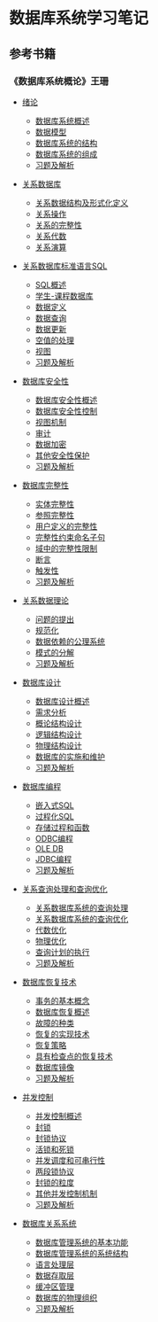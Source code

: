 # 数据库系统学习笔记

## 参考书籍
### 《数据库系统概论》王珊
* [绪论]()
    * [数据库系统概述]()
    * [数据模型]()
    * [数据库系统的结构]()
    * [数据库系统的组成]()
    * [习题及解析]()

* [关系数据库]()
    * [关系数据结构及形式化定义]()
    * [关系操作]()
    * [关系的完整性]()
    * [关系代数]()
    * [关系演算]()

* [关系数据库标准语言SQL]()
    * [SQL概述]()
    * [学生-课程数据库]()
    * [数据定义]()
    * [数据查询]()
    * [数据更新]()
    * [空值的处理]()
    * [视图]()
    * [习题及解析]()

* [数据库安全性]()
    * [数据库安全性概述]()
    * [数据库安全性控制]()
    * [视图机制]()
    * [审计]()
    * [数据加密]()
    * [其他安全性保护]()
    * [习题及解析]()

* [数据库完整性]()
    * [实体完整性]()
    * [参照完整性]()
    * [用户定义的完整性]()
    * [完整性约束命名子句]()
    * [域中的完整性限制]()
    * [断言]()
    * [触发性]()
    * [习题及解析]()

* [关系数据理论]()
    * [问题的提出]()
    * [规范化]()
    * [数据依赖的公理系统]()
    * [模式的分解]()
    * [习题及解析]()

* [数据库设计]()
    * [数据库设计概述]()
    * [需求分析]()
    * [概论结构设计]()
    * [逻辑结构设计]()
    * [物理结构设计]()
    * [数据库的实施和维护]()
    * [习题及解析]()

* [数据库编程]()
    * [嵌入式SQL]()
    * [过程化SQL]()
    * [存储过程和函数]()
    * [ODBC编程]()
    * [OLE DB]()
    * [JDBC编程]()
    * [习题及解析]()

* [关系查询处理和查询优化]()
    * [关系数据库系统的查询处理]()
    * [关系数据库系统的查询优化]()
    * [代数优化]()
    * [物理优化]()
    * [查询计划的执行]()
    * [习题及解析]()

* [数据库恢复技术]()
    * [事务的基本概念]()
    * [数据库恢复概述]()
    * [故障的种类]()
    * [恢复的实现技术]()
    * [恢复策略]()
    * [具有检查点的恢复技术]([)
    * [数据库镜像]()
    * [习题及解析]()

* [并发控制]()
    * [并发控制概述]()
    * [封锁]()
    * [封锁协议]()
    * [活锁和死锁]()
    * [并发调度和可串行性]()
    * [两段锁协议]()
    * [封锁的粒度]()
    * [其他并发控制机制]()
    * [习题及解析]()

* [数据库关系系统]()
    * [数据库管理系统的基本功能]()
    * [数据库管理系统的系统结构]()
    * [语言处理层]()
    * [数据存取层]()
    * [缓冲区管理]()
    * [数据库的物理组织]()
    * [习题及解析]()
